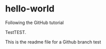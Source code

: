 # hello-world
Following the GitHub tutorial

TestTEST.

This is the readme file for a Github branch test
